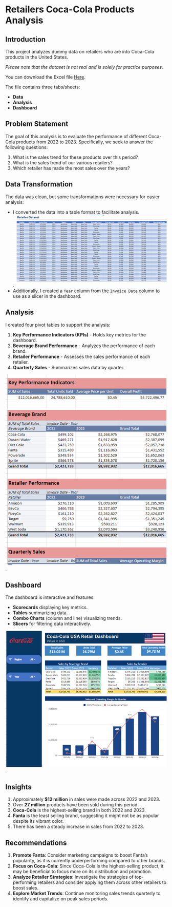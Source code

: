 # Retailers Coca-Cola Products Analysis

## Introduction
This project analyzes dummy data on retailers who are into Coca-Cola products in the United States. 

*Please note that the dataset is not real and is solely for practice purposes.*

You can download the Excel file [Here](https://github.com/kmkadri/Excel-Project/blob/main/Retail%20Project.xlsx).

The file contains three tabs/sheets:
- **Data**
- **Analysis**
- **Dashboard**

## Problem Statement
The goal of this analysis is to evaluate the performance of different Coca-Cola products from 2022 to 2023. Specifically, we seek to answer the following questions:
1. What is the sales trend for these products over this period?
2. What is the sales trend of our various retailers?
3. Which retailer has made the most sales over the years?

## Data Transformation
The data was clean, but some transformations were necessary for easier analysis:
- I converted the data into a table format to facilitate analysis. 
![Image of Data Table](dataset.PNG).
- Additionally, I created a `Year` column from the `Invoice Date` column to use as a slicer in the dashboard.

## Analysis
I created four pivot tables to support the analysis:
1. **Key Performance Indicators (KPIs)** - Holds key metrics for the dashboard.
2. **Beverage Brand Performance** - Analyzes the performance of each brand.
3. **Retailer Performance** - Assesses the sales performance of each retailer.
4. **Quarterly Sales** - Summarizes sales data by quarter.

![here](Pivots.PNG).

## Dashboard
The dashboard is interactive and features:
- **Scorecards** displaying key metrics.
- **Tables** summarizing data.
- **Combo Charts** (column and line) visualizing trends.
- **Slicers** for filtering data interactively.

![here](dashboard.PNG).

## Insights
1. Approximately **$12 million** in sales were made across 2022 and 2023.
2. Over **27 million** products have been sold during this period.
3. **Coca-Cola** is the highest-selling brand in both 2022 and 2023.
4. **Fanta** is the least selling brand, suggesting it might not be as popular despite its vibrant color.
5. There has been a steady increase in sales from 2022 to 2023.

## Recommendations
1. **Promote Fanta**: Consider marketing campaigns to boost Fanta’s popularity, as it is currently underperforming compared to other brands.
2. **Focus on Coca-Cola**: Since Coca-Cola is the highest-selling product, it may be beneficial to focus more on its distribution and promotion.
3. **Analyze Retailer Strategies**: Investigate the strategies of top-performing retailers and consider applying them across other retailers to boost sales.
4. **Explore Market Trends**: Continue monitoring sales trends quarterly to identify and capitalize on peak sales periods.
